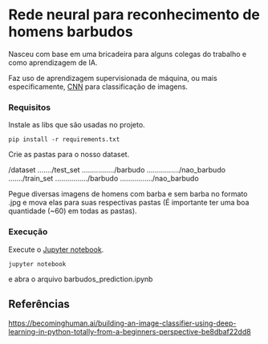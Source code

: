# Rede neural para reconhecimento de homens barbudos

Nasceu com base em uma bricadeira para alguns colegas do trabalho e como aprendizagem de IA.

Faz uso de aprendizagem supervisionada de máquina, ou mais especificamente, [CNN](https://en.wikipedia.org/wiki/Convolutional_neural_network) para classificação de imagens.

### Requisitos

Instale as libs que são usadas no projeto.

```
pip install -r requirements.txt
```

Crie as pastas para o nosso dataset.

/dataset
......./test_set
................/barbudo
................/nao_barbudo
......./train_set
................/barbudo
................/nao_barbudo

Pegue diversas imagens de homens com barba e sem barba no formato .jpg e mova elas para suas respectivas pastas (É importante ter uma boa quantidade (~60) em todas as pastas).

### Execução

Execute o [Jupyter notebook](http://jupyter.org/).

```
jupyter notebook
```

e abra o arquivo barbudos_prediction.ipynb

## Referências

https://becominghuman.ai/building-an-image-classifier-using-deep-learning-in-python-totally-from-a-beginners-perspective-be8dbaf22dd8
